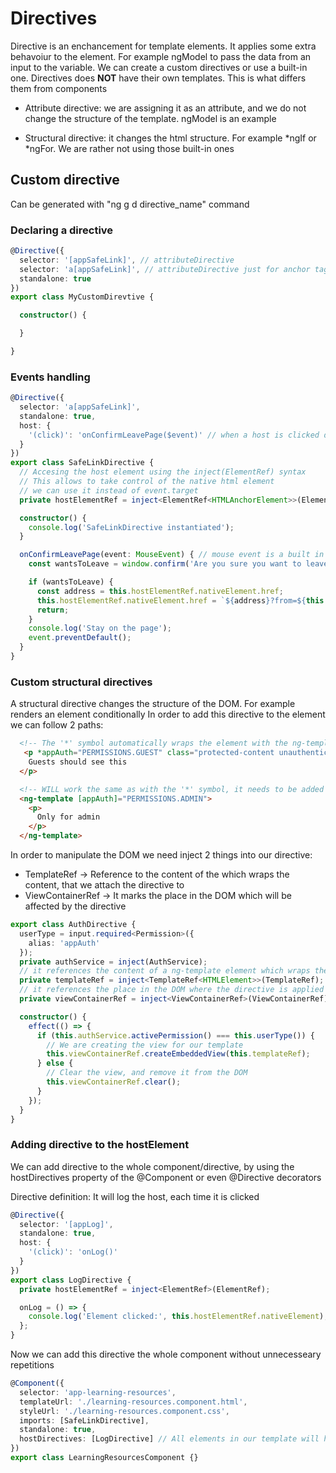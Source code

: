 # Directives
Directive is an enchancement for template elements.
It applies some extra behavoiur to the element. For example ngModel to pass the data from an input to the variable.
We can create a custom directives or use a built-in one.
Directives does <b>NOT</b> have their own templates. This is what differs them from components

* Attribute directive: we are assigning it as an attribute, and we do not change the structure of the template. 
ngModel is an example

* Structural directive: it changes the html structure. 
For example *ngIf or *ngFor. We are rather not using those built-in ones

## Custom directive
Can be generated with "ng g d directive_name" command
### Declaring a directive
````ts
@Directive({
  selector: '[appSafeLink]', // attributeDirective
  selector: 'a[appSafeLink]', // attributeDirective just for anchor tags
  standalone: true
})
export class MyCustomDirevtive {

  constructor() { 

  }

}

````

### Events handling
````ts
@Directive({
  selector: 'a[appSafeLink]',
  standalone: true,
  host: {
    '(click)': 'onConfirmLeavePage($event)' // when a host is clicked do this
  }
})
export class SafeLinkDirective {
  // Accesing the host element using the inject(ElementRef) syntax
  // This allows to take control of the native html element
  // we can use it instead of event.target
  private hostElementRef = inject<ElementRef<HTMLAnchorElement>>(ElementRef);

  constructor() {
    console.log('SafeLinkDirective instantiated');
  }

  onConfirmLeavePage(event: MouseEvent) { // mouse event is a built in event for anchor element click
    const wantsToLeave = window.confirm('Are you sure you want to leave this page?');

    if (wantsToLeave) {
      const address = this.hostElementRef.nativeElement.href;
      this.hostElementRef.nativeElement.href = `${address}?from=${this.source()}`;
      return;
    }
    console.log('Stay on the page');
    event.preventDefault();
  }
}

````

### Custom structural directives
A structural directive changes the structure of the DOM. For example renders an element conditionally
In order to add this directive to the element we can follow 2 paths:
````html
  <!-- The '*' symbol automatically wraps the element with the ng-template -->
   <p *appAuth="PERMISSIONS.GUEST" class="protected-content unauthenticated">
    Guests should see this
  </p>

  <!-- WILL work the same as with the '*' symbol, it needs to be added with ng-template in order to work properly -->
  <ng-template [appAuth]="PERMISSIONS.ADMIN">
    <p>
      Only for admin
    </p>
  </ng-template>
````

In order to manipulate the DOM we need inject 2 things into our directive:
- TemplateRef -> Reference to the content of the <ng-template> which wraps the content, that we attach the directive to
- ViewContainerRef -> It marks the place in the DOM which will be affected by the directive

````ts
export class AuthDirective {
  userType = input.required<Permission>({
    alias: 'appAuth'
  });
  private authService = inject(AuthService);
  // it references the content of a ng-template element which wraps the content affected by our directive
  private templateRef = inject<TemplateRef<HTMLElement>>(TemplateRef);
  // it references the place in the DOM where the directive is applied
  private viewContainerRef = inject<ViewContainerRef>(ViewContainerRef);

  constructor() {
    effect(() => {
      if (this.authService.activePermission() === this.userType()) {
        // We are creating the view for our template
        this.viewContainerRef.createEmbeddedView(this.templateRef);
      } else {
        // Clear the view, and remove it from the DOM
        this.viewContainerRef.clear();
      }
    });
  }
}
````

### Adding directive to the hostElement
We can add directive to the whole component/directive, by using the hostDirectives property of the @Component or even @Directive decorators

Directive definition: It will log the host, each time it is clicked
````ts
@Directive({
  selector: '[appLog]',
  standalone: true,
  host: {
    '(click)': 'onLog()'
  }
})
export class LogDirective {
  private hostElementRef = inject<ElementRef>(ElementRef);

  onLog = () => {
    console.log('Element clicked:', this.hostElementRef.nativeElement);
  };
}
````

Now we can add this directive the whole component without unnecesseary repetitions
````ts
@Component({
  selector: 'app-learning-resources',
  templateUrl: './learning-resources.component.html',
  styleUrl: './learning-resources.component.css',
  imports: [SafeLinkDirective],
  standalone: true,
  hostDirectives: [LogDirective] // All elements in our template will have this assigned
})
export class LearningResourcesComponent {}
````